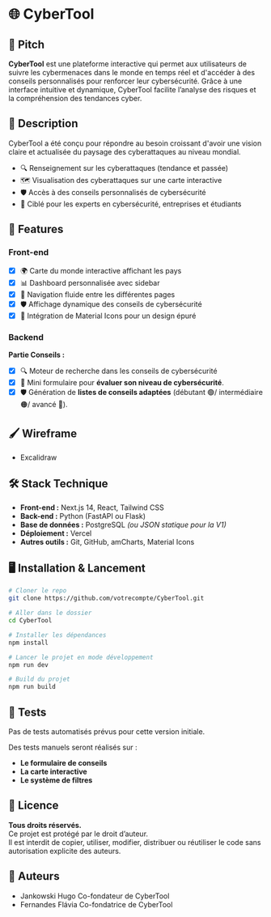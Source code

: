 # 🌐 CyberTool

## 🎯 Pitch
**CyberTool** est une plateforme interactive qui permet aux utilisateurs de suivre les cybermenaces dans le monde en temps réel et d'accéder à des conseils personnalisés pour renforcer leur cybersécurité. Grâce à une interface intuitive et dynamique, CyberTool facilite l’analyse des risques et la compréhension des tendances cyber.

## 📝 Description
CyberTool a été conçu pour répondre au besoin croissant d'avoir une vision claire et actualisée du paysage des cyberattaques au niveau mondial.

- 🔍 Renseignement sur les cyberattaques (tendance et passée)
- 🗺️ Visualisation des cyberattaques sur une carte interactive 
- 🛡️ Accès à des conseils personnalisés de cybersécurité
- 👥 Ciblé pour les experts en cybersécurité, entreprises et étudiants

## 🚀 Features

### Front-end
- [x] 🌍 Carte du monde interactive affichant les pays
- [x] 📊 Dashboard personnalisée avec sidebar
- [x] 🔄 Navigation fluide entre les différentes pages
- [x] 🛡️ Affichage dynamique des conseils de cybersécurité
- [x] 🎨 Intégration de Material Icons pour un design épuré

### Backend
**Partie Conseils :**
- [x] 🔍 Moteur de recherche dans les conseils de cybersécurité
- [x] 📝 Mini formulaire pour **évaluer son niveau de cybersécurité**.
- [x] 🛡️ Génération de **listes de conseils adaptées** (débutant 🟢/ intermédiaire 🟠/ avancé 🔵).

## 🖌️ Wireframe
- Excalidraw

## 🛠️ Stack Technique
- **Front-end :** Next.js 14, React, Tailwind CSS
- **Back-end :** Python (FastAPI ou Flask)
- **Base de données :** PostgreSQL *(ou JSON statique pour la V1)*
- **Déploiement :** Vercel
- **Autres outils :** Git, GitHub, amCharts, Material Icons

## 🖥️ Installation & Lancement

```bash
# Cloner le repo
git clone https://github.com/votrecompte/CyberTool.git

# Aller dans le dossier
cd CyberTool

# Installer les dépendances
npm install

# Lancer le projet en mode développement
npm run dev

# Build du projet
npm run build
```

## 🧪 Tests
Pas de tests automatisés prévus pour cette version initiale.

Des tests manuels seront réalisés sur :
- **Le formulaire de conseils**
- **La carte interactive**
- **Le système de filtres**

## 📜 Licence
**Tous droits réservés.**  
Ce projet est protégé par le droit d’auteur.  
Il est interdit de copier, utiliser, modifier, distribuer ou réutiliser le code sans autorisation explicite des auteurs.


## 👥 Auteurs
- Jankowski Hugo Co-fondateur de CyberTool
- Fernandes Flávia Co-fondatrice de CyberTool

